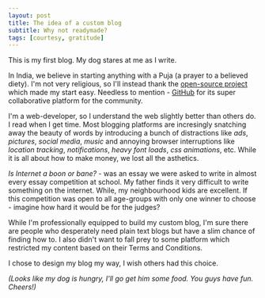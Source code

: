 ```yaml
---
layout: post
title: The idea of a custom blog
subtitle: Why not readymade?
tags: [courtesy, gratitude]
---
```


This is my first blog. My dog stares at me as I write.

In India, we believe in starting anything with a Puja (a prayer to a believed diety). I'm not very religious, so I'll instead thank the [open-source project](https://github.com/daattali/beautiful-jekyll) which made my start easy. Needless to mention - [GitHub](https://github.com) for its super collaborative platform for the community.

I'm a web-developer, so I understand the web slightly better than others do. I read when I get time. Most blogging platforms are incresingly snatching away the beauty of words by introducing a bunch of distractions like *ads*, *pictures*, *social media*, *music* and annoying browser interruptions like *location tracking*, *notifications*, *heavy font loads*, *css animations*, etc. While it is all about how to make money, we lost all the asthetics.

*Is Internet a boon or bane?* - was an essay we were asked to write in almost every essay competition at school. My father finds it very difficult to write something on the internet. While, my neighbourhood kids are excellent. If this competition was open to all age-groups with only one winner to choose - imagine how hard it would be for the judges?

While I'm professionally equipped to build my custom blog, I'm sure there are people who desperately need plain text blogs but have a slim chance of finding how to. I also didn't want to fall prey to some platform which restricted my content based on their Terms and Conditions.

I chose to design my blog my way, I wish others had this choice.

*(Looks like my dog is hungry, I'll go get him some food. You guys have fun. Cheers!)*

